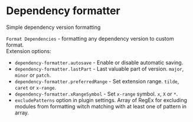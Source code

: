 # Dependency formatter

Simple dependency version formatting

`Format Dependencies` - formatting any dependency version to custom format.  
Extension options:
- `dependency-formatter.autosave` - Enable or disable automatic saving.
- `dependency-formatter.lastPart` - Last valuable part of version. `major`, `minor` or `patch`.
- `dependency-formatter.preferredRange` - Set extension range. `tilde`, `caret` or `x-range`.
- `dependency-formatter.xRangeSymbol` - Set `x-range` symbol. `x`, `X` or `*`.
- `excludePatterns` option in plugin settings. Array of RegEx for excluding modules from formatting witch matching with at least one of pattern in array.
